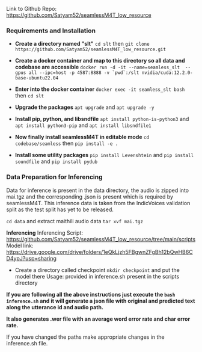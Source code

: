 Link to Github Repo: https://github.com/Satyam52/seamlessM4T_low_resource

### **Requirements and Installation**
* **Create a directory named "slt"**
```cd slt``` then
```git clone https://github.com/Satyam52/seamlessM4T_low_resource.git```

* **Create a docker container and map to this directory so all data and codebase are accessible**
```docker run -d -it --name=seamless_slt  --gpus all --ipc=host -p 4587:8888 -v `pwd`:/slt nvidia/cuda:12.2.0-base-ubuntu22.04```

* **Enter into the docker container**
```docker exec -it seamless_slt bash``` then
```cd slt```

* **Upgrade the packages**
```apt upgrade``` and 
```apt upgrade -y```

* **Install pip, python, and libsndfile**
```apt install python-is-python3``` and 
```apt install python3-pip``` and 
```apt install libsndfile1```

* **Now finally install seamlessM4T in editable mode**
```cd codebase/seamless``` then
```pip install -e .```

* **Install some utility packages**
```pip install Levenshtein``` and 
```pip install soundfile``` and 
```pip install pydub```

### **Data Preparation for Inferencing**
Data for inference is present in the data directory, the audio is zipped into mai.tgz and the corresponding .json is present which is required by seamlessM4T. This inference data is taken from the IndicVoices validation split as the test split has yet to be released.

```cd data``` and extract maithili audio data 
```tar xvf mai.tgz```

**Inferencing**
Inferencing Script: https://github.com/Satyam52/seamlessM4T_low_resource/tree/main/scripts <br>
Model link: https://drive.google.com/drive/folders/1eQkLjzh5FBgwnZFgBh12bQwHB6CD4ypJ?usp=sharing <br> 
* Create a directory called checkpoint ```mkdir checkpoint``` and put the model there
Usage: provided in inference.sh present in the scripts directory

**If you are following all the above instructions just execute the ```bash inference.sh``` and it will generate a json file with original and predicted text along the utterance id and audio path.**

**It also generates .wer file with an average word error rate and char error rate.**

If you have changed the paths make appropriate changes in the inference.sh file.
